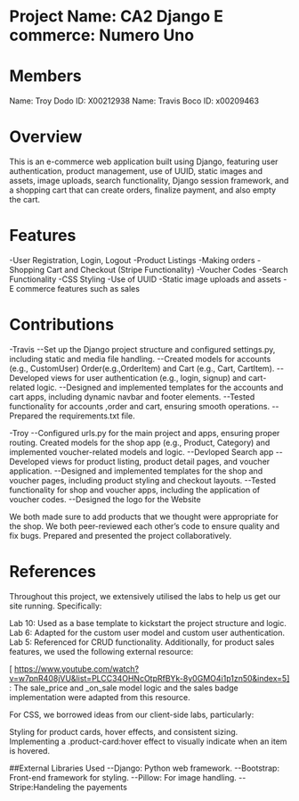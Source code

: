 # Project Name: CA2 Django E commerce: Numero Uno
# Members
Name: Troy Dodo
ID: X00212938
Name: Travis Boco
ID: x00209463

# Overview
This is an e-commerce web application built using Django, featuring user authentication, product management, use of UUID, static images and assets, image uploads, search functionality, Django session framework, and a shopping cart that can create orders, finalize payment, and also empty the cart.

# Features
-User Registration, Login, Logout
-Product Listings
-Making orders
-Shopping Cart and Checkout (Stripe Functionality)
-Voucher Codes
-Search Functionality
-CSS Styling
-Use of UUID
-Static image uploads and assets
-E commerce features such as sales

# Contributions
-Travis
--Set up the Django project structure and configured settings.py, including static and media file handling.
--Created models for accounts (e.g., CustomUser) Order(e.g.,OrderItem) and Cart (e.g., Cart, CartItem).
--Developed views for user authentication (e.g., login, signup) and cart-related logic.
--Designed and implemented templates for the accounts and cart apps, including dynamic navbar and footer elements.
--Tested functionality for accounts ,order and cart, ensuring smooth operations.
--Prepared the requirements.txt file.

-Troy
--Configured urls.py for the main project and apps, ensuring proper routing.
Created models for the shop app (e.g., Product, Category) and implemented voucher-related models and logic.
--Devloped Search app
--Developed views for product listing, product detail pages, and voucher application.
--Designed and implemented templates for the shop and voucher pages, including product styling and checkout layouts.
--Tested functionality for shop and voucher apps, including the application of voucher codes.
--Designed the logo for the Website

We both made sure to add products that we thought were appropriate for the shop.
We both peer-reviewed each other’s code to ensure quality and fix bugs.
Prepared and presented the project collaboratively.


# References
Throughout this project, we extensively utilised the labs to help us get our site running. Specifically:

Lab 10: Used as a base template to kickstart the project structure and logic.
Lab 6: Adapted for the custom user model and custom user authentication.
Lab 5: Referenced for CRUD functionality.
Additionally, for product sales features, we used the following external resource:

[ https://www.youtube.com/watch?v=w7pnR408jVU&list=PLCC34OHNcOtpRfBYk-8y0GMO4i1p1zn50&index=5]
: The sale_price and _on_sale model logic and the sales badge implementation were adapted from this resource.

For CSS, we borrowed ideas from our client-side labs, particularly:

Styling for product cards, hover effects, and consistent sizing.
Implementing a .product-card:hover effect to visually indicate when an item is hovered.

##External Libraries Used
--Django: Python web framework.
--Bootstrap: Front-end framework for styling.
--Pillow: For image handling.
--Stripe:Handeling the payements
